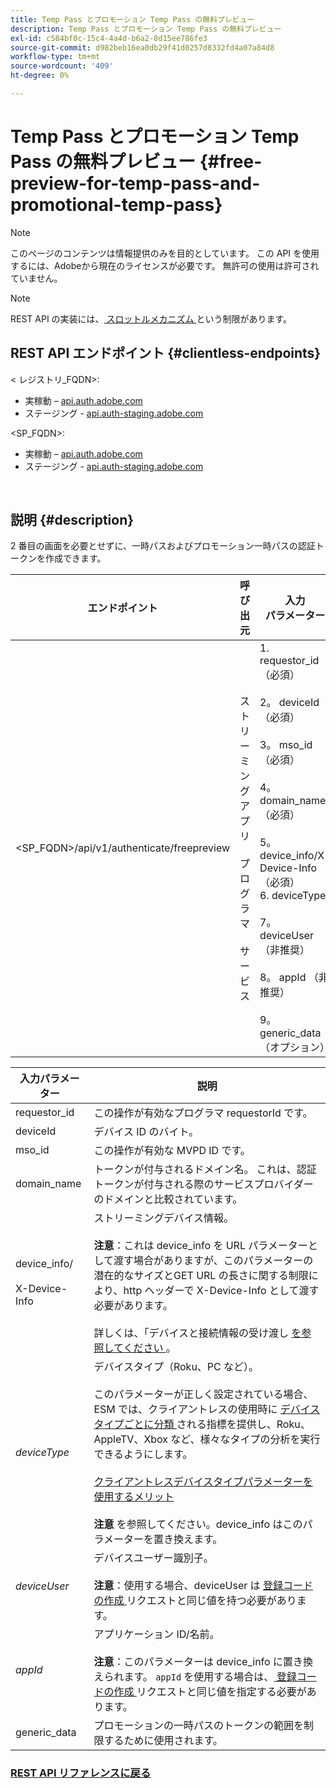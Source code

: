 ```yaml
---
title: Temp Pass とプロモーション Temp Pass の無料プレビュー
description: Temp Pass とプロモーション Temp Pass の無料プレビュー
exl-id: c584bf0c-15c4-4a4d-b6a2-8d15ee786fe3
source-git-commit: d982beb16ea0db29f41d0257d8332fd4a07a84d8
workflow-type: tm+mt
source-wordcount: '409'
ht-degree: 0%

---
```


# Temp Pass とプロモーション Temp Pass の無料プレビュー {#free-preview-for-temp-pass-and-promotional-temp-pass}

>[!NOTE]
>
>このページのコンテンツは情報提供のみを目的としています。 この API を使用するには、Adobeから現在のライセンスが必要です。 無許可の使用は許可されていません。

>[!NOTE]
>
> REST API の実装には、[ スロットルメカニズム ](/help/authentication/integration-guide-programmers/throttling-mechanism.md) という制限があります。

## REST API エンドポイント {#clientless-endpoints}

&lt; レジストリ_FQDN>:

* 実稼動 – [api.auth.adobe.com](http://api.auth.adobe.com/)
* ステージング - [api.auth-staging.adobe.com](http://api.auth-staging.adobe.com/)

&lt;SP_FQDN>:

* 実稼動 – [api.auth.adobe.com](http://api.auth.adobe.com/)
* ステージング - [api.auth-staging.adobe.com](http://api.auth-staging.adobe.com/)

</br>

## 説明 {#description}

2 番目の画面を必要とせずに、一時パスおよびプロモーション一時パスの認証トークンを作成できます。


| エンドポイント | 呼び出 </br> 元 | 入力   </br> パラメーター | HTTP </br> メソッド | 応答 | HTTP </br>Response |
|-------------------------------------------|-------------------------------------------------------|-------------------------------------------------------------------------------------------------------------------------------------------------------------------------------------------------------------------------------------------------------------------------------------------------------------------------------------------------|-------------------|-----------------------------------------------------------------------------------------------------------------------------------------------|-------------------------------------------|
| &lt;SP_FQDN>/api/v1/authenticate/freepreview | ストリーミングアプリ </br></br> プログラマ </br></br> サービス | 1. requestor_id （必須） </br>    </br>2。  deviceId （必須） </br>    </br>3。  mso_id （必須） </br>    </br>4。  domain_name （必須） </br>    </br>5。  device_info/X-Device-Info （必須） </br>6.  deviceType</br>    </br>7。  deviceUser （非推奨） </br>    </br>8。  appId （非推奨） </br>    </br>9。  generic_data （オプション） | POST | 正常な応答は「204 No Content」になります。これは、トークンが正常に作成され、authz フローで使用する準備が整ったことを示します。 | 204 - コンテンツなし   </br>400 – 無効なリクエスト |

<div>


| 入力パラメーター | 説明 |
|-------------------------------------|--------------------------------------------------------------------------------------------------------------------------------------------------------------------------------------------------------------------------------------------------------------------------------------------------------------------------------------------------------------------------------------------------------------------------------------------------------------------------------------------------------------------------------------------------------------------------------------------------------------------------------------------------|
| requestor_id | この操作が有効なプログラマ requestorId です。 |
| deviceId | デバイス ID のバイト。 |
| mso_id | この操作が有効な MVPD ID です。 |
| domain_name | トークンが付与されるドメイン名。 これは、認証トークンが付与される際のサービスプロバイダーのドメインと比較されています。 |
| device_info/</br></br>X-Device-Info | ストリーミングデバイス情報。</br></br>**注意**：これは device_info を URL パラメーターとして渡す場合がありますが、このパラメーターの潜在的なサイズとGET URL の長さに関する制限により、http ヘッダーで X-Device-Info として渡す必要があります。 </br></br> 詳しくは、「デバイスと接続情報の受け渡し [ を参照してください ](/help/authentication/integration-guide-programmers/passing-client-information-device-connection-and-application.md)。 |
| _deviceType_ | デバイスタイプ（Roku、PC など）。</br></br> このパラメーターが正しく設定されている場合、ESM では、クライアントレスの使用時に [ デバイスタイプごとに分類 ](/help/authentication/integration-guide-programmers/features-premium/esm/entitlement-service-monitoring-overview.md#clientless_device_type) される指標を提供し、Roku、AppleTV、Xbox など、様々なタイプの分析を実行できるようにします。</br></br>[ クライアントレスデバイスタイプパラメーターを使用するメリット ](/help/authentication/notes-technical/benefits-of-using-the-clientless-devicetype-parameter-in-pass-metrics.md)</br></br>**注意** を参照してください。device_info はこのパラメーターを置き換えます。 |
| _deviceUser_ | デバイスユーザー識別子。</br></br>**注意**：使用する場合、deviceUser は [ 登録コードの作成 ](/help/authentication/integration-guide-programmers/legacy/rest-api-v1/apis/registration-code-request.md) リクエストと同じ値を持つ必要があります。 |
| _appId_ | アプリケーション ID/名前。 </br></br>**注意**：このパラメーターは device_info に置き換えられます。 `appId` を使用する場合は、[ 登録コードの作成 ](/help/authentication/integration-guide-programmers/legacy/rest-api-v1/apis/registration-code-request.md) リクエストと同じ値を指定する必要があります。 |
| generic_data | プロモーションの一時パスのトークンの範囲を制限するために使用されます。 |


### [REST API リファレンスに戻る ](/help/authentication/integration-guide-programmers/legacy/rest-api-v1/rest-api-reference.md)
